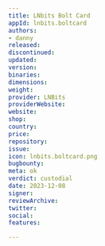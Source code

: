 ```yaml
---
title: LNbits Bolt Card
appId: lnbits.boltcard
authors:
- danny
released: 
discontinued: 
updated: 
version: 
binaries: 
dimensions: 
weight: 
provider: LNBits
providerWebsite: 
website: 
shop: 
country: 
price: 
repository: 
issue: 
icon: lnbits.boltcard.png
bugbounty: 
meta: ok
verdict: custodial
date: 2023-12-08
signer: 
reviewArchive: 
twitter: 
social: 
features: 

---
```



